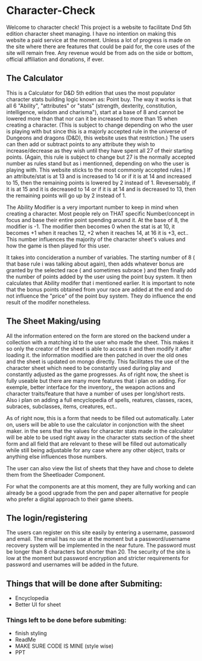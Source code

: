 # Character-Check

Welcome to character check! This project is a website to facilitate Dnd 5th edition character sheet managing. I have no intention on making this website a paid service at the moment.
Unless a lot of progress is made on the site where there are features that could be paid for, the core uses of the site will remain free. Any revenue would be from ads on the side or bottom, official
affiliation and donations, if ever.

## The Calculator

This is a Calculator for D&D 5th edition that uses the most populator character stats building logic known as: Point buy.
The way it works is that all 6 "Ability", "attributes" or "stats" (strength, dexterity, constitution, intelligence, wisdom and
charisma"), start at a base of 8 and cannot be lowered more than that nor can it be increased to more than 15 when creating a
character. (This is subject to change depending on who the user is playing with but since this is a majorly accepted rule in 
the universe of Dungeons and dragons (D&D), this website uses that restriction.) The users can then add or subtract points to
any attribute they wish to increase/decrease as they wish until they have spent all 27 of their starting points. (Again, this
rule is  subject to change but 27 is the normally accepted number as rules stand but as i mentionned, depending on who the 
user is playing with. This website sticks to the most commonly accepted rules.) If an attribute/stat is at 13 and is increased
to 14 or if it is at 14 and increased to 15, then the remaining points is lowered by 2 instead of 1. Revesersably, if it is at
15  and it is decreased to 14 or if it is at 14 and is decreased to 13, then the remaining points will go up by 2 instead of 1.

The Ability Modifier is a very important number to keep in mind when creating a character. Most people rely on THAT specific
Number/concept in focus and base their entire point spending around it. At the base of 8, the modifier is -1. The modifier 
then becomes 0 when the stat is at 10, it becomes +1 when it reaches 12, +2 when it reaches 14, at 16 it is +3, ect..
This number influences the majority of the character sheet's values and how the game is then played for this user.

It takes into concideration a number of variables. The starting number of 8 ( that base rule i was talking about again), then adds whatever bonus are granted by the selected race ( and sometimes subrace ) and then finally add the number of points added by the user using the point buy system. It then calculates that Ability modifer that i mentioned earlier. It is important to note that the bonus points obtained from your race are added at the end and do not influence the "price" of the point buy system. They do influence the end result of the modifer nonetheless.

## The Sheet Making/using

All the information entered on the form are stored on the backend under a collection with a matching id to the user who made the sheet. This makes it so only the creator of the sheet is able to access it and then modify it after loading it. the information modified are then patched in over the old ones and the sheet is updated on mongo directly. This facilitates the use of the character sheet which need to be constantly used during play and constantly adjusted as the game progresses. As of right now, the sheet is fully useable but there are many more features that i plan on adding. For exemple, better interface for the inventory,, the weapon actions and character traits/feature that have a number of uses per long/short rests. Also i plan on adding a full encyclopedia of spells, reatures, classes, races, subraces, subclasses, items, creatures, ect..

As of right now, this is a form that needs to be filled out automatically. Later on, users will be able to use the calculator in conjonction with the sheet maker. in the sens that the values for character stats made in the calculator will be able to be used right away in the character stats section of the sheet form and all field that are relevant to these will be filled out automatically while still being adjustable for any case where any other object, traits or anything else influences those numbers.

The user can also view the list of sheets that they have and chose to delete them from the Sheetloader Component.

For what the components are at this moment, they are fully working and can already be a good upgrade from the pen and paper alternative for people who prefer a digital approach to their game sheets.

## The login/registering

The users can register on this site easily by entering a username, password and email. The email has no use at the moment but a password/username recovery system will be implemented in the near future.
The password must be longer than 8 characters but shorter than 20. The security of the site is low at the moment but password encryption and stricter requirements for password and usernames will be added in the future.

## Things that will be done after Submiting:

- Encyclopedia
- Better UI for sheet

### Things left to be done before submiting:

- finish styling
- ReadMe
- MAKE SURE CODE IS MINE (style wise)
- PPT